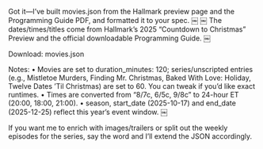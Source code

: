 Got it—I’ve built movies.json from the Hallmark preview page and the Programming Guide PDF, and formatted it to your spec.  ￼  ￼ The dates/times/titles come from Hallmark’s 2025 “Countdown to Christmas” Preview and the official downloadable Programming Guide.  ￼

Download: movies.json

Notes:
	•	Movies are set to duration_minutes: 120; series/unscripted entries (e.g., Mistletoe Murders, Finding Mr. Christmas, Baked With Love: Holiday, Twelve Dates ’Til Christmas) are set to 60. You can tweak if you’d like exact runtimes.
	•	Times are converted from “8/7c, 6/5c, 9/8c” to 24-hour ET (20:00, 18:00, 21:00).
	•	season, start_date (2025-10-17) and end_date (2025-12-25) reflect this year’s event window.  ￼

If you want me to enrich with images/trailers or split out the weekly episodes for the series, say the word and I’ll extend the JSON accordingly.
